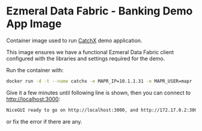 # Ezmeral Data Fabric - Banking Demo App Image

Container image used to run [CatchX](https://github.com/erdincka/catchx) demo application.

This image ensures we have a functional Ezmeral Data Fabric client configured with the libraries and settings required for the demo.

Run the container with:

```bash
docker run -d -t --name catchx -e MAPR_IP=10.1.1.31 -e MAPR_USER=mapr -e MAPR_PASS=mapr123 -e MAPR_CLUSTER=core -p 3000:3000 erdincka/catchx:v0.0.1
```

Give it a few minutes until following line is shown, then you can connect to [http://localhost:3000](http://localhost:3000):

```sh
NiceGUI ready to go on http://localhost:3000, and http://172.17.0.2:3000
```

or fix the error if there are any.